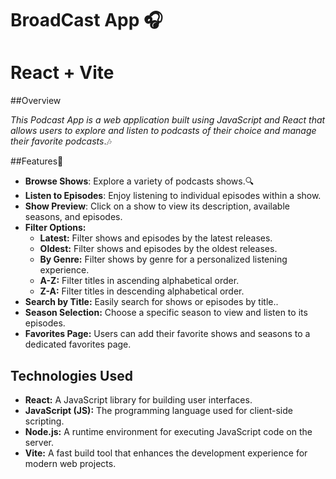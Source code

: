 # BroadCast App  🎧
# React + Vite

##Overview 

*This Podcast App is a web application built using JavaScript and React that allows users to explore and listen to podcasts of their choice  and manage their favorite podcasts*.🎶

##Features📌

- **Browse Shows**: Explore a variety of podcasts shows.🔍
- **Listen to Episodes**: Enjoy listening to individual episodes within a show.
- **Show Preview**: Click on a show to view its description, available seasons, and episodes.
- **Filter Options:**
  - **Latest:** Filter shows and episodes by the latest releases.
  - **Oldest:** Filter shows and episodes by the oldest releases.
  - **By Genre:** Filter shows by genre for a personalized listening experience.
  - **A-Z:** Filter titles in ascending alphabetical order.
  - **Z-A:** Filter titles in descending alphabetical order.
- **Search by Title:** Easily search for shows or episodes by title..
- **Season Selection:** Choose a specific season to view and listen to its episodes.
- **Favorites Page:** Users can add their favorite shows and seasons to a dedicated favorites page.

 ## Technologies Used

- **React:** A JavaScript library for building user interfaces.
- **JavaScript (JS):** The programming language used for client-side scripting.
- **Node.js:** A runtime environment for executing JavaScript code on the server.
- **Vite:** A fast build tool that enhances the development experience for modern web projects.

